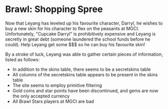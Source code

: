 # Brawl: Shopping Spree

Now that Leyang has leveled up his favourite character, Darryl, he wishes to buy a new skin for his character to flex on the peasants at MGCI. Unfortunately, "Cupcake Darryl" is prohibitively expensive and Leyang is secretly in great debt (someone laundered the school funds before he could). Help Leyang get some $$$ so he can buy his favourite skin!

By a stroke of luck, Leyang was able to gather certain pieces of information, listed as follows: 
- In addition to the skins table, there seems to be a secretskins table
- All columns of the secretskins table appears to be present in the skins table
- The site seems to employ primitive filtering
- Gold coins and star points have been discontinued, and gems are now the only accepted currency
- All Brawl Stars players at MGCI are bad
